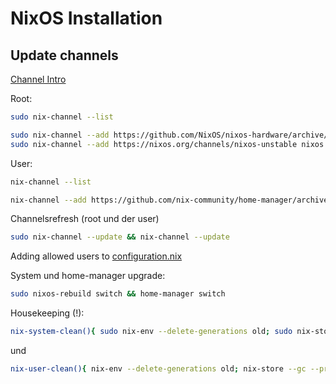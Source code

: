 # NixOS Installation


## Update channels

[Channel Intro](https://jorel.dev/NixOS4Noobs/channels)

Root:

```sh
sudo nix-channel --list
```

```sh
sudo nix-channel --add https://github.com/NixOS/nixos-hardware/archive/master.tar.gz nixos-hardware
sudo nix-channel --add https://nixos.org/channels/nixos-unstable nixos
```

User:

```sh
nix-channel --list 
```

```sh
nix-channel --add https://github.com/nix-community/home-manager/archive/master.tar.gz home-manager
```

Channelsrefresh (root und der user)

```sh
sudo nix-channel --update && nix-channel --update
```

Adding allowed users to [configuration.nix](https://nixos.org/manual/nixos/stable/options.html#opt-nix.settings.allowed-users)

System und home-manager upgrade:

```sh
sudo nixos-rebuild switch && home-manager switch 
```


Housekeeping (!):
```sh
nix-system-clean(){ sudo nix-env --delete-generations old; sudo nix-store --gc --print-roots | egrep -v "^(/nix/var|/run/\w+-system|\{memory|/proc)"; sudo nix-collect-garbage -d; sudo nix-store --optimise; sudo nixos-rebuild boot; }
```
und

```sh
nix-user-clean(){ nix-env --delete-generations old; nix-store --gc --print-roots | egrep -v "^(/nix/var|/run/\w+-system|\{memory|/proc)"; nix-collect-garbage -d; }
```


